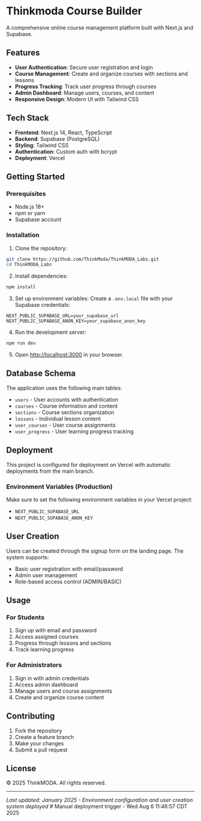 # Thinkmoda Course Builder

A comprehensive online course management platform built with Next.js and Supabase.

## Features

- **User Authentication**: Secure user registration and login
- **Course Management**: Create and organize courses with sections and lessons
- **Progress Tracking**: Track user progress through courses
- **Admin Dashboard**: Manage users, courses, and content
- **Responsive Design**: Modern UI with Tailwind CSS

## Tech Stack

- **Frontend**: Next.js 14, React, TypeScript
- **Backend**: Supabase (PostgreSQL)
- **Styling**: Tailwind CSS
- **Authentication**: Custom auth with bcrypt
- **Deployment**: Vercel

## Getting Started

### Prerequisites

- Node.js 18+ 
- npm or yarn
- Supabase account

### Installation

1. Clone the repository:
```bash
git clone https://github.com/ThinkModa/ThinkMODA_Labs.git
cd ThinkMODA_Labs
```

2. Install dependencies:
```bash
npm install
```

3. Set up environment variables:
Create a `.env.local` file with your Supabase credentials:
```
NEXT_PUBLIC_SUPABASE_URL=your_supabase_url
NEXT_PUBLIC_SUPABASE_ANON_KEY=your_supabase_anon_key
```

4. Run the development server:
```bash
npm run dev
```

5. Open [http://localhost:3000](http://localhost:3000) in your browser.

## Database Schema

The application uses the following main tables:
- `users` - User accounts with authentication
- `courses` - Course information and content
- `sections` - Course sections organization
- `lessons` - Individual lesson content
- `user_courses` - User course assignments
- `user_progress` - User learning progress tracking

## Deployment

This project is configured for deployment on Vercel with automatic deployments from the main branch.

### Environment Variables (Production)

Make sure to set the following environment variables in your Vercel project:
- `NEXT_PUBLIC_SUPABASE_URL`
- `NEXT_PUBLIC_SUPABASE_ANON_KEY`

## User Creation

Users can be created through the signup form on the landing page. The system supports:
- Basic user registration with email/password
- Admin user management
- Role-based access control (ADMIN/BASIC)

## Usage

### For Students
1. Sign up with email and password
2. Access assigned courses
3. Progress through lessons and sections
4. Track learning progress

### For Administrators  
1. Sign in with admin credentials
2. Access admin dashboard
3. Manage users and course assignments
4. Create and organize course content

## Contributing

1. Fork the repository
2. Create a feature branch
3. Make your changes
4. Submit a pull request

## License

© 2025 ThinkMODA. All rights reserved.

---

*Last updated: January 2025 - Environment configuration and user creation system deployed*                      # Manual deployment trigger - Wed Aug  6 11:46:57 CDT 2025
